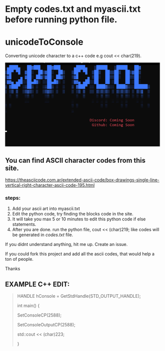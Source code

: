 # Empty codes.txt and myascii.txt before running python file. <No requirements needed for python>

# unicodeToConsole
Converting unicode character to a c++ code e.g cout &lt;&lt; char(219).

![My Image](ascii2cpp.png)


## You can find ASCII character codes from this site.
https://theasciicode.com.ar/extended-ascii-code/box-drawings-single-line-vertical-right-character-ascii-code-195.html

### steps:
1. Add your ascii art into myascii.txt
2. Edit the python code, try finding the blocks code in the site.
3. It will take you max 5 or 10 minutes to edit this python code if else statements.
4. After you are done. run the python file, cout << (char)219; like codes will be generated in *codes.txt* file.

If you didnt understand anything, hit me up. Create an issue. 

If you could fork this project and add all the ascii codes, that would help a ton of people.

Thanks

## EXAMPLE C++ EDIT:
>HANDLE hConsole = GetStdHandle(STD_OUTPUT_HANDLE);
>
>int main() {
>
>	SetConsoleCP(2588);
>	
>	SetConsoleOutputCP(2588);
>	
>	std::cout << (char)223;
>	
>	}

